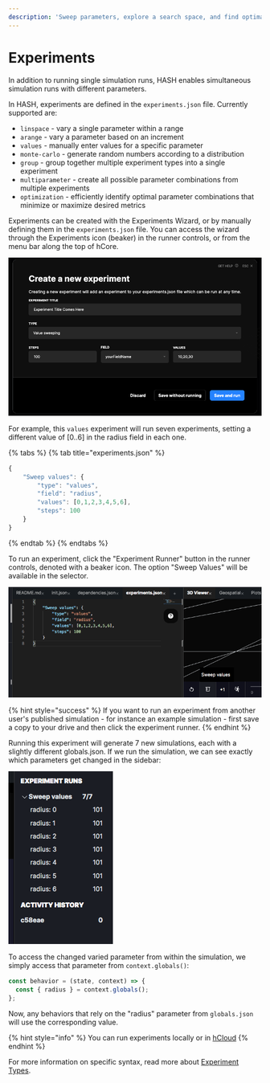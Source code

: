 ```yaml
---
description: 'Sweep parameters, explore a search space, and find optimal configurations'
---
```


# Experiments

In addition to running single simulation runs, HASH enables simultaneous simulation runs with different parameters.

In HASH, experiments are defined in the `experiments.json` file. Currently supported are:

* `linspace` - vary a single parameter within a range
* `arange` - vary a parameter based on an increment
* `values` - manually enter values for a specific parameter
* `monte-carlo` - generate random numbers according to a distribution
* `group` - group together multiple experiment types into a single experiment
* `multiparameter` - create all possible parameter combinations from multiple experiments
* `optimization` - efficiently identify optimal parameter combinations that minimize or maximize desired metrics 

Experiments can be created with the Experiments Wizard, or by manually defining them in the `experiments.json` file. You can access the wizard through the Experiments icon \(beaker\) in the runner controls, or from the menu bar along the top of hCore.

![The Experiment Creation Wizard](../../.gitbook/assets/image%20%2838%29.png)

For example, this `values` experiment will run seven experiments, setting a different value of \[0..6\] in the radius field in each one.

{% tabs %}
{% tab title="experiments.json" %}
```javascript
{
    "Sweep values": {
        "type": "values",
        "field": "radius",
        "values": [0,1,2,3,4,5,6],
        "steps": 100    
    }
}
```
{% endtab %}
{% endtabs %}

To run an experiment, click the "Experiment Runner" button in the runner controls, denoted with a beaker icon. The option "Sweep Values" will be available in the selector.

![Sweep values demonstration](../../.gitbook/assets/image%20%2816%29.png)

{% hint style="success" %}
If you want to run an experiment from another user's published simulation - for instance an example simulation - first save a copy to your drive and then click the experiment runner.
{% endhint %}

Running this experiment will generate 7 new simulations, each with a slightly different globals.json. If we run the simulation, we can see exactly which parameters get changed in the sidebar:

![Radius options](../../.gitbook/assets/image%20%2817%29.png)

To access the changed varied parameter from within the simulation, we simply access that parameter from `context.globals()`:

```javascript
const behavior = (state, context) => {
  const { radius } = context.globals();
};
```

Now, any behaviors that rely on the "radius" parameter from `globals.json` will use the corresponding value.

{% hint style="info" %}
You can run experiments locally or in [hCloud](../h.cloud.md)
{% endhint %}

For more information on specific syntax, read more about [Experiment Types](experiment-types.md).

